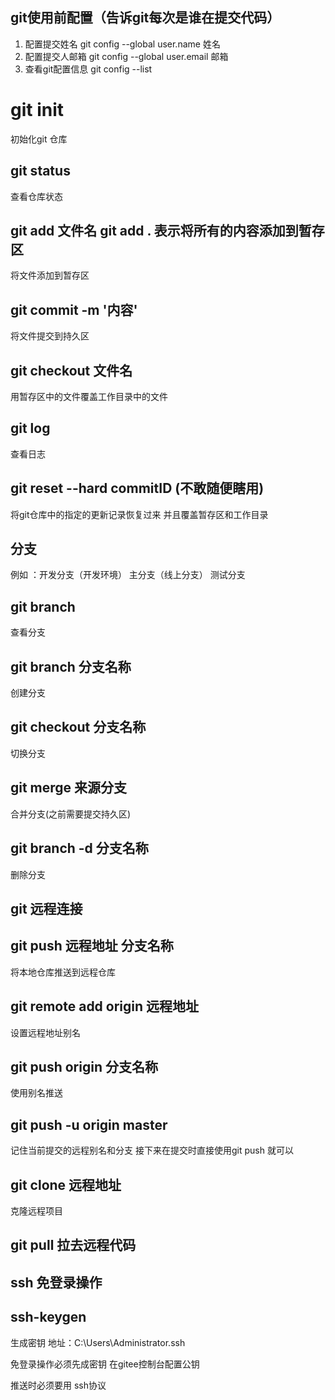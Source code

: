 ## git使用前配置（告诉git每次是谁在提交代码）
1. 配置提交姓名
git config --global user.name 姓名
2. 配置提交人邮箱
git config --global user.email 邮箱
3. 查看git配置信息
git config --list

# git init 
初始化git 仓库

## git status 
查看仓库状态
## git add 文件名    git add .  表示将所有的内容添加到暂存区
将文件添加到暂存区
## git commit -m '内容'
将文件提交到持久区

## git checkout 文件名
用暂存区中的文件覆盖工作目录中的文件

## git log 
查看日志

## git reset --hard commitID (不敢随便瞎用)
将git仓库中的指定的更新记录恢复过来 并且覆盖暂存区和工作目录


## 分支

例如 ：开发分支（开发环境） 主分支（线上分支）  测试分支

## git branch 
查看分支

## git branch 分支名称
创建分支

## git checkout 分支名称
切换分支

## git merge 来源分支 
合并分支(之前需要提交持久区)

## git branch -d 分支名称
删除分支


## git 远程连接

## git push 远程地址 分支名称
将本地仓库推送到远程仓库

## git remote add origin 远程地址 
设置远程地址别名

## git push origin 分支名称
使用别名推送

## git push -u origin master 
记住当前提交的远程别名和分支 接下来在提交时直接使用git push 就可以

## git clone 远程地址
克隆远程项目

## git pull 拉去远程代码

## ssh 免登录操作


## ssh-keygen 
生成密钥   地址：C:\Users\Administrator\.ssh

免登录操作必须先成密钥 在gitee控制台配置公钥 

推送时必须要用 ssh协议